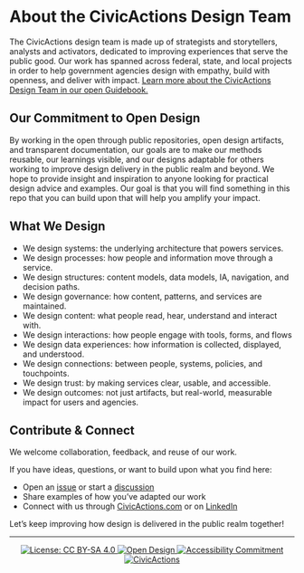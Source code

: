 # About the CivicActions Design Team

The CivicActions design team is made up of strategists and storytellers, analysts and activators, dedicated to improving experiences that serve the public good. Our work has spanned across federal, state, and local projects in order to help government agencies design with empathy, build with openness, and deliver with impact. [Learn more about the CivicActions Design Team in our open Guidebook.](https://guidebook.civicactions.com/en/latest/practice-areas/design-and-research/)

## Our Commitment to Open Design

By working in the open through public repositories, open design artifacts, and transparent documentation, our goals are to make our methods reusable, our learnings visible, and our designs adaptable for others working to improve design delivery in the public realm and beyond. We hope to provide insight and inspiration to anyone looking for practical design advice and examples. Our goal is that you will find something in this repo that you can build upon that will help you amplify your impact. 

## What We Design
- We design systems: the underlying architecture that powers services.
- We design processes: how people and information move through a service.
- We design structures: content models, data models, IA, navigation, and decision paths.
- We design governance: how content, patterns, and services are maintained.
- We design content: what people read, hear, understand and interact with.
- We design interactions: how people engage with tools, forms, and flows
- We design data experiences: how information is collected, displayed, and understood.
- We design connections: between people, systems, policies, and touchpoints.
- We design trust: by making services clear, usable, and accessible.
- We design outcomes: not just artifacts, but real-world, measurable impact for users and agencies.

## Contribute & Connect

We welcome collaboration, feedback, and reuse of our work.

If you have ideas, questions, or want to build upon what you find here:
- Open an [issue](../../issues) or start a [discussion](../../discussions)
- Share examples of how you’ve adapted our work
- Connect with us through [CivicActions.com](https://civicactions.com) or on [LinkedIn](https://www.linkedin.com/company/civicactions)

Let’s keep improving how design is delivered in the public realm together!

---
<p align="center">
  <a href="https://creativecommons.org/licenses/by-sa/4.0/">
    <img alt="License: CC BY-SA 4.0" src="https://img.shields.io/badge/License-CC_BY--SA_4.0-lightgrey.svg">
  </a>
  <a href="https://github.com/CivicActions/design-and-research">
    <img alt="Open Design" src="https://img.shields.io/badge/Open%20Design-🌍-blue.svg">
  </a>
  <a href="https://www.w3.org/WAI/standards-guidelines/wcag/">
    <img alt="Accessibility Commitment" src="https://img.shields.io/badge/Accessibility-WCAG_2.1_AA-brightgreen.svg">
  </a>
  <a href="https://civicactions.com/">
    <img alt="CivicActions" src="https://img.shields.io/badge/Made%20by-CivicActions-%23f15a24.svg">
  </a>
</p>
